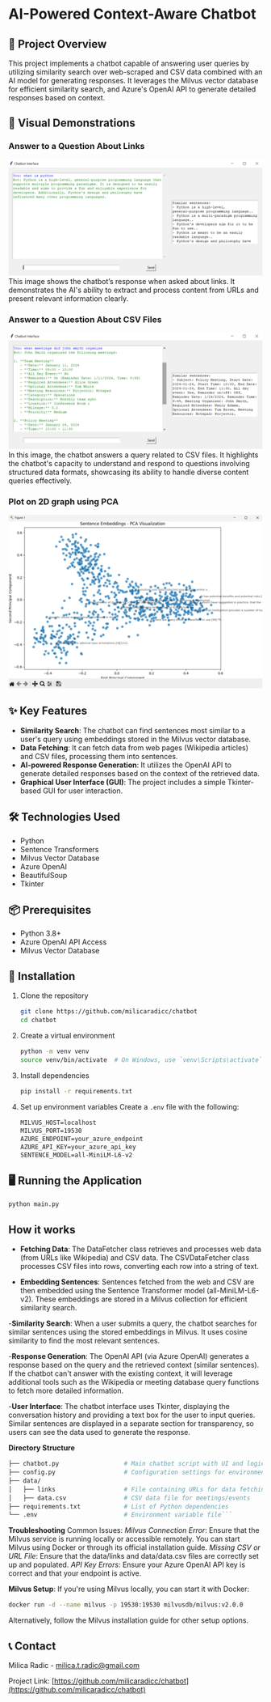 # AI-Powered Context-Aware Chatbot

## 🤖 Project Overview
This project implements a chatbot capable of answering user queries by utilizing similarity search over web-scraped and CSV data combined with an AI model for generating responses. It leverages the Milvus vector database for efficient similarity search, and Azure's OpenAI API to generate detailed responses based on context.

## 📸 Visual Demonstrations
### Answer to a Question About Links
![Answer to a Question About Links](images/link.png)
This image shows the chatbot’s response when asked about links. It demonstrates the AI's ability to extract and process content from URLs and present relevant information clearly.

### Answer to a Question About CSV Files
![Answer to a Question About CSV Files](images/csv.png)
In this image, the chatbot answers a query related to CSV files. It highlights the chatbot's capacity to understand and respond to questions involving structured data formats, showcasing its ability to handle diverse content queries effectively.

### Plot on 2D graph using PCA
![Plot on 2D graph using PCA](images/pca.png)


## ✨ Key Features

- **Similarity Search**: The chatbot can find sentences most similar to a user's query using embeddings stored in the Milvus vector database.
- **Data Fetching**: It can fetch data from web pages (Wikipedia articles) and CSV files, processing them into sentences.
- **AI-powered Response Generation**: It utilizes the OpenAI API to generate detailed responses based on the context of the retrieved data.
- **Graphical User Interface (GUI)**: The project includes a simple Tkinter-based GUI for user interaction.

## 🛠 Technologies Used

- Python
- Sentence Transformers
- Milvus Vector Database
- Azure OpenAI
- BeautifulSoup
- Tkinter

## 📦 Prerequisites

- Python 3.8+
- Azure OpenAI API Access
- Milvus Vector Database

## 🚀 Installation

1. Clone the repository
   ```bash
   git clone https://github.com/milicaradicc/chatbot
   cd chatbot
   ```

2. Create a virtual environment
   ```bash
   python -m venv venv
   source venv/bin/activate  # On Windows, use `venv\Scripts\activate`
   ```

3. Install dependencies
   ```bash
   pip install -r requirements.txt
   ```

4. Set up environment variables
   Create a `.env` file with the following:
   ```
   MILVUS_HOST=localhost
   MILVUS_PORT=19530
   AZURE_ENDPOINT=your_azure_endpoint
   AZURE_API_KEY=your_azure_api_key
   SENTENCE_MODEL=all-MiniLM-L6-v2
   ```

## 🖥 Running the Application

```bash
python main.py
```
## How it works
- **Fetching Data**:
The DataFetcher class retrieves and processes web data (from URLs like Wikipedia) and CSV data.
The CSVDataFetcher class processes CSV files into rows, converting each row into a string of text.

- **Embedding Sentences**:
Sentences fetched from the web and CSV are then embedded using the Sentence Transformer model (all-MiniLM-L6-v2).
These embeddings are stored in a Milvus collection for efficient similarity search.

-**Similarity Search**:
When a user submits a query, the chatbot searches for similar sentences using the stored embeddings in Milvus.
It uses cosine similarity to find the most relevant sentences.

-**Response Generation**:
The OpenAI API (via Azure OpenAI) generates a response based on the query and the retrieved context (similar sentences).
If the chatbot can't answer with the existing context, it will leverage additional tools such as the Wikipedia or meeting database query functions to fetch more detailed information.

-**User Interface**:
The chatbot interface uses Tkinter, displaying the conversation history and providing a text box for the user to input queries.
Similar sentences are displayed in a separate section for transparency, so users can see the data used to generate the response.

**Directory Structure**
```bash
├── chatbot.py                  # Main chatbot script with UI and logic
├── config.py                   # Configuration settings for environment variables
├── data/
│   ├── links                   # File containing URLs for data fetching
│   ├── data.csv                # CSV data file for meetings/events
├── requirements.txt            # List of Python dependencies
└── .env                        # Environment variable file```
```

**Troubleshooting**
Common Issues:
*Milvus Connection Error*: 
Ensure that the Milvus service is running locally or accessible remotely. You can start Milvus using Docker or through its official installation guide.
*Missing CSV or URL File*: 
Ensure that the data/links and data/data.csv files are correctly set up and populated.
*API Key Errors*: 
Ensure your Azure OpenAI API key is correct and that your endpoint is active.

**Milvus Setup**:
If you're using Milvus locally, you can start it with Docker:

```bash
docker run -d --name milvus -p 19530:19530 milvusdb/milvus:v2.0.0
```
Alternatively, follow the Milvus installation guide for other setup options.

## 📞 Contact

Milica Radic - milica.t.radic@gmail.com

Project Link: [https://github.com/milicaradicc/chatbot](https://github.com/milicaradicc/chatbot)

